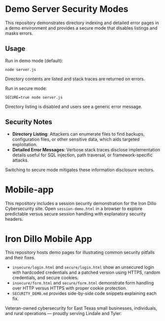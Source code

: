 # Demo Server Security Modes

This repository demonstrates directory indexing and detailed error pages in a demo environment and provides a secure mode that disables listings and masks errors.

## Usage

Run in demo mode (default):

```
node server.js
```

Directory contents are listed and stack traces are returned on errors.

Run in secure mode:

```
SECURE=true node server.js
```

Directory listing is disabled and users see a generic error message.

## Security Notes

- **Directory Listing**: Attackers can enumerate files to find backups, configuration files, or other sensitive data, which aids targeted exploitation.
- **Detailed Error Messages**: Verbose stack traces disclose implementation details useful for SQL injection, path traversal, or framework-specific attacks.

Switching to secure mode mitigates these information disclosure vectors.

# Mobile-app

This repository includes a session security demonstration for the Iron Dillo Cybersecurity site.
Open `session-demo.html` in a browser to explore predictable versus secure session handling with explanatory security headers.

# Iron Dillo Mobile App

This repository hosts demo pages for illustrating common security pitfalls and their fixes.

- `insecure/login.html` and `secure/login.html` show an unsecured login with hardcoded credentials and a patched version using HTTPS, random credentials, and secure cookies.
- `insecure/form.html` and `secure/form.html` demonstrate form handling over HTTP versus HTTPS with proper cookie protection.
- `SECURITY_DEMO.md` provides side-by-side code snippets explaining each fix.

Veteran-owned cybersecurity for East Texas small businesses, individuals, and rural operations — proudly serving Lindale and Tyler.
